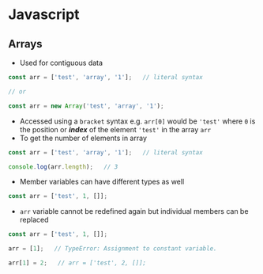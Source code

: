 # **Javascript**

## **Arrays**

* Used for contiguous data

```javascript
const arr = ['test', 'array', '1'];   // literal syntax

// or

const arr = new Array('test', 'array', '1');
```

* Accessed using a `bracket` syntax e.g. `arr[0]` would be `'test'` where `0` is the position or ***index*** of the element `'test'` in the array `arr`
* To get the number of elements in array

```javascript
const arr = ['test', 'array', '1'];   // literal syntax

console.log(arr.length);   // 3
```

* Member variables can have different types as well

```javascript
const arr = ['test', 1, []];
```

* `arr` variable cannot be redefined again but individual members can be replaced

```javascript
const arr = ['test', 1, []];

arr = [1];   // TypeError: Assignment to constant variable.

arr[1] = 2;   // arr = ['test', 2, []];

```